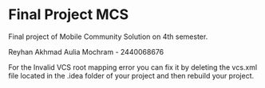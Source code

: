 # Final Project MCS
Final project of Mobile Community Solution on 4th semester.

Reyhan Akhmad Aulia Mochram - 2440068676


For the Invalid VCS root mapping error you can fix it by deleting the vcs.xml file located in the .idea folder of your project and then rebuild your project.
